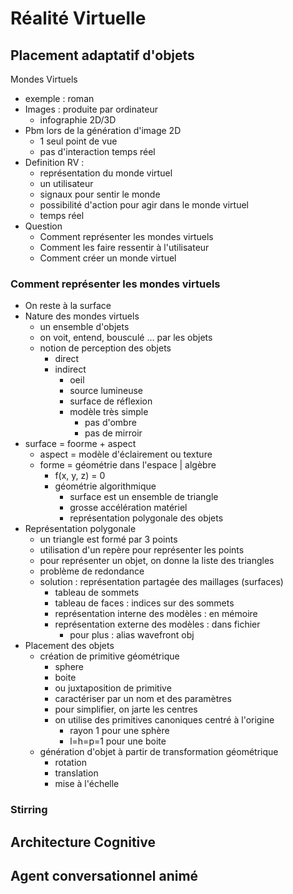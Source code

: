 # Réalité Virtuelle

## Placement adaptatif d'objets

Mondes Virtuels

* exemple : roman
* Images : produite par ordinateur
  * infographie 2D/3D
* Pbm lors de la génération d'image 2D
  * 1 seul point de vue
  * pas d'interaction temps réel
* Definition RV :
  * représentation du monde virtuel
  * un utilisateur
  * signaux pour sentir le monde
  * possibilité d'action pour agir dans le monde virtuel
  * temps réel
* Question
  * Comment représenter les mondes virtuels
  * Comment les faire ressentir à l'utilisateur
  * Comment créer un monde virtuel

### Comment représenter les mondes virtuels

* On reste à la surface
* Nature des mondes virtuels
  * un ensemble d'objets
  * on voit, entend, bousculé … par les objets
  * notion de perception des objets
    * direct
    * indirect
      * oeil
      * source lumineuse
      * surface de réflexion
      * modèle très simple
        * pas d'ombre
        * pas de mirroir
* surface = foorme + aspect
  * aspect = modèle d'éclairement ou texture
  * forme = géométrie dans l'espace | algèbre
    * f(x, y, z) = 0
    * géométrie algorithmique
      * surface est un ensemble de triangle
      * grosse accélération matériel
      * représentation polygonale des objets
* Représentation polygonale
  * un triangle est formé par 3 points
  * utilisation d'un repère pour représenter les points
  * pour représenter un objet, on donne la liste des triangles
  * problème de redondance
  * solution : représentation partagée des maillages (surfaces)
    * tableau de sommets
    * tableau de faces : indices sur des sommets
    * représentation interne des modèles : en mémoire
    * représentation externe des modèles : dans fichier
      * pour plus : alias wavefront obj
* Placement des objets
  * création de primitive géométrique
    * sphere
    * boite
    * ou juxtaposition de primitive
    * caractériser par un nom et des paramètres
    * pour simplifier, on jarte les centres
    * on utilise des primitives canoniques centré à l'origine
      * rayon 1 pour une sphère
      * l=h=p=1 pour une boite
  * génération d'objet à partir de transformation géométrique
    * rotation
    * translation
    * mise à l'échelle
    

### Stirring

## Architecture Cognitive

## Agent conversationnel animé
